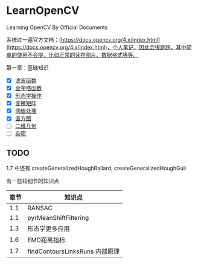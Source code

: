 # LearnOpenCV

Learning OpenCV By Official Documents

系统过一遍官方文档：[https://docs.opencv.org/4.x/index.html](https://docs.opencv.org/4.x/index.html)，个人笔记，因此会很跳跃，其中简单的使用不会提，比如正常的读存图片、数据格式等等。

第一章：基础知识

- [X] [滤波函数](./docs/1.1.md)
- [X] [金字塔函数](./docs/1.2.md)
- [X] [形态学操作](./docs/1.3.md)
- [X] [变换矩阵](./docs/1.4.md)
- [X] [阈值处理](./docs/1.5.md)
- [X] [直方图](./docs/1.6.md)
- [ ] [二维几何](./docs/1.7.md)
- [ ] [杂项](./docs/1.misc.md)

## TODO

1.7 中还有 createGeneralizedHoughBallard, createGeneralizedHoughGuil

有一些较细节的知识点

| 章节 | 知识点                         |
| ---- | ------------------------------ |
| 1.1  | RANSAC                         |
| 1.1  | pyrMeanShiftFiltering          |
| 1.3  | 形态学更多应用                 |
| 1.6  | EMD距离指标                    |
| 1.7  | findContoursLinksRuns 内部原理 |
